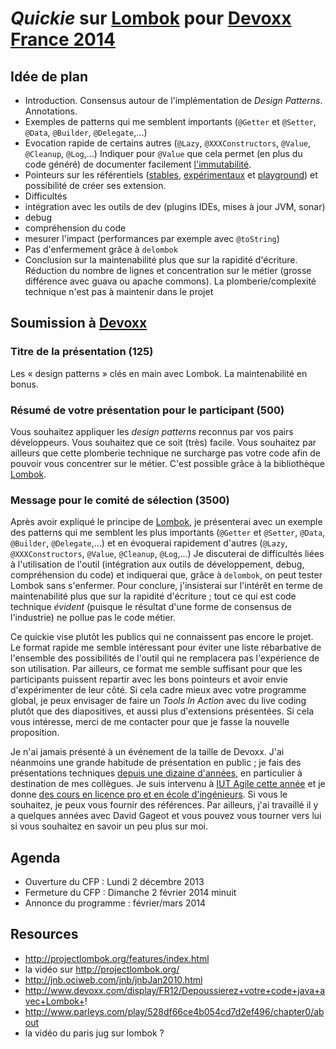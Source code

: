 _Quickie_ sur [Lombok](http://projectlombok.org/) pour [Devoxx France 2014](http://cfp.devoxx.fr/cfp/proposal/new)
=============

## Idée de plan

* Introduction. Consensus autour de l'implémentation de _Design Patterns_. Annotations.
* Exemples de patterns qui me semblent importants (`@Getter` et `@Setter`, `@Data`, `@Builder`, `@Delegate`,...)
* Evocation rapide de certains autres (`@Lazy`, `@XXXConstructors`, `@Value`, `@Cleanup`, `@Log`,...) Indiquer pour `@Value` que cela permet (en plus du code généré) de documenter facilement [l'immutabilité](http://blogs.msdn.com/b/ericlippert/archive/2007/11/13/immutability-in-c-part-one-kinds-of-immutability.aspx).
* Pointeurs sur les référentiels ([stables](http://projectlombok.org/features/), [expérimentaux](http://projectlombok.org/features/experimental/) et [playground](https://github.com/peichhorn/lombok-pg)) et possibilité de créer ses extension.
* Difficultés
 * intégration avec les outils de dev (plugins IDEs, mises à jour JVM, sonar)
 * debug
 * compréhension du code
 * mesurer l'impact (performances par exemple avec `@toString`)
* Pas d'enfermement grâce à `delombok`
* Conclusion sur la maintenabilité plus que sur la rapidité d'écriture. Réduction du nombre de lignes et concentration sur le métier (grosse différence avec guava ou apache commons). La plomberie/complexité technique n'est pas à maintenir dans le projet


## Soumission à [Devoxx](http://cfp.devoxx.fr/cfp/proposal/new)

### Titre de la présentation (125)

Les « design patterns » clés en main avec Lombok. La maintenabilité en bonus.

### Résumé de votre présentation pour le participant (500)

Vous souhaitez appliquer les _design patterns_ reconnus par vos pairs développeurs. Vous souhaitez que ce soit (très) facile. Vous souhaitez par ailleurs que cette plomberie technique ne surcharge pas votre code afin de pouvoir vous concentrer sur le métier. C'est possible grâce à la bibliothèque [Lombok](http://projectlombok.org/).

### Message pour le comité de sélection (3500)

Après avoir expliqué le principe de [Lombok](http://projectlombok.org/), je présenterai avec un exemple des patterns qui me semblent les plus importants (`@Getter` et `@Setter`, `@Data`, `@Builder`, `@Delegate`,...) et en évoquerai rapidement d'autres (`@Lazy`, `@XXXConstructors`, `@Value`, `@Cleanup`, `@Log`,...) Je discuterai de difficultés liées à l'utilisation de l'outil (intégration aux outils de développement, debug, compréhension du code) et indiquerai que, grâce à `delombok`, on peut tester Lombok sans s'enfermer. Pour conclure, j'insisterai sur l'intérêt en terme de maintenabilité plus que sur la rapidité d'écriture ; tout ce qui est code technique _évident_ (puisque le résultat d'une forme de consensus de l'industrie) ne pollue pas le code métier.

Ce quickie vise plutôt les publics qui ne connaissent pas encore le projet. Le format rapide me semble intéressant pour éviter une liste rébarbative de l'ensemble des possibilités de l'outil qui ne remplacera pas l'expérience de son utilisation. Par ailleurs, ce format me semble suffisant pour que les participants puissent repartir avec les bons pointeurs et avoir envie d'expérimenter de leur côté. Si cela cadre mieux avec votre programme global, je peux envisager de faire un _Tools In Action_ avec du live coding plutôt que des diapositives, et aussi plus d'extensions présentées. Si cela vous intéresse, merci de me contacter pour que je fasse la nouvelle proposition.

Je n'ai jamais présenté à un événement de la taille de Devoxx. J'ai néanmoins une grande habitude de présentation en public ; je fais des présentations techniques [depuis une dizaine d'années](http://fr.linkedin.com/in/lcottereau/fr), en particulier à destination de mes collègues. Je suis intervenu à [IUT Agile cette année](https://github.com/lcottereau/po-non-certifie-slides) et je donne [des cours en licence pro et en école d'ingénieurs](https://github.com/lcottereau/maintainability-slides). Si vous le souhaitez, je peux vous fournir des références. Par ailleurs, j'ai travaillé il y a quelques années avec David Gageot et vous pouvez vous tourner vers lui si vous souhaitez en savoir un peu plus sur moi.

## Agenda

- Ouverture du CFP : Lundi 2 décembre 2013
- Fermeture du CFP : Dimanche 2 février 2014 minuit
- Annonce du programme : février/mars 2014

## Resources

* http://projectlombok.org/features/index.html
* la vidéo sur http://projectlombok.org/
* http://jnb.ociweb.com/jnb/jnbJan2010.html
* http://www.devoxx.com/display/FR12/Depoussierez+votre+code+java+avec+Lombok+!
* http://www.parleys.com/play/528df66ce4b054cd7d2ef496/chapter0/about
* la vidéo du paris jug sur lombok ?
